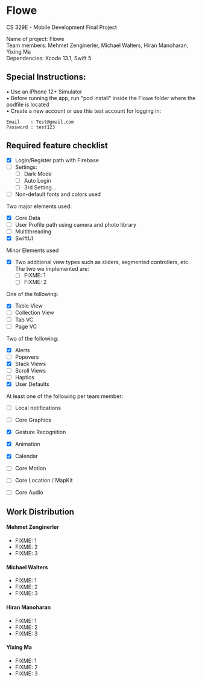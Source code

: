 # Flowe
CS 329E - Mobile Development Final Project

Name of project: Flowe  
Team members: Mehmet Zenginerler, Michael Walters, Hiran Manoharan, Yixing Ma  
Dependencies: Xcode 13.1, Swift 5  


## Special Instructions:
• Use an iPhone 12+ Simulator  
• Before running the app, run "pod install" inside the Flowe folder where the podfile is located  
• Create a new account or use this test account for logging in:  
```
Email    : Test@gmail.com
Password : test123
```


## Required feature checklist
- [x] Login/Register path with Firebase
- [ ] Settings:
  - [ ] Dark Mode
  - [ ] Auto Login
  - [ ] 3rd Setting...
- [ ] Non-default fonts and colors used

Two major elements used:
- [x] Core Data
- [ ] User Profile path using camera and photo library
- [ ] Multithreading
- [x] SwiftUI

Minor Elements used
- [x] Two additional view types such as sliders, segmented controllers, etc. The two we implemented are:  
  - [ ] FIXME: 1
  - [ ] FIXME: 2

One of the following:
- [x] Table View
- [ ] Collection View
- [ ] Tab VC
- [ ] Page VC

Two of the following:
- [x] Alerts
- [ ] Popovers
- [x] Stack Views
- [ ] Scroll Views
- [ ] Haptics
- [x] User Defaults

At least one of the following per team member:
- [ ] Local notifications
- [ ] Core Graphics
- [x] Gesture Recognition
- [x] Animation
- [x] Calendar
- [ ] Core Motion
- [ ] Core Location / MapKit
- [ ] Core Audio


## Work Distribution

#### Mehmet Zenginerler
- FIXME: 1
- FIXME: 2
- FIXME: 3

#### Michael Walters
- FIXME: 1
- FIXME: 2
- FIXME: 3

#### Hiran Manoharan
- FIXME: 1
- FIXME: 2
- FIXME: 3

#### Yixing Ma
- FIXME: 1
- FIXME: 2
- FIXME: 3
